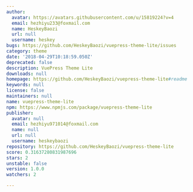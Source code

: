 ```yaml
---
author:
  avatar: https://avatars.githubusercontent.com/u/15819224?v=4
  email: hezhiyu233@foxmail.com
  name: HeskeyBaozi
  url: null
  username: heskey
bugs: https://github.com/HeskeyBaozi/vuepress-theme-lite/issues
category: theme
date: '2018-04-29T10:18:59.050Z'
deprecated: false
description: VuePress Theme Lite
downloads: null
homepage: https://github.com/HeskeyBaozi/vuepress-theme-lite#readme
keywords: null
license: false
maintainers: null
name: vuepress-theme-lite
npm: https://www.npmjs.com/package/vuepress-theme-lite
publisher:
  avatar: null
  email: hezhiyu971014@foxmail.com
  name: null
  url: null
  username: heskeybaozi
repository: https://github.com/HeskeyBaozi/vuepress-theme-lite
score: 0.31637280831987696
stars: 2
unstable: false
version: 1.0.0
watchers: 2

---
```


